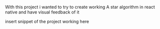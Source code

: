 With this project i wanted to try to create working A star algorithm in react native and have visual feedback of it

insert snippet of the project working here
